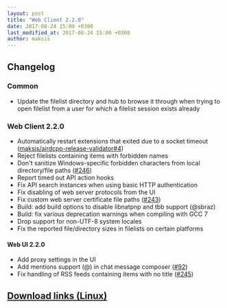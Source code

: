 ```yaml
---
layout: post
title: "Web Client 2.2.0"
date: 2017-08-24 15:00 +0300
last_modified_at: 2017-08-24 15:00 +0300
author: maksis
---
```


<!--more-->

## Changelog

### Common

- Update the filelist directory and hub to browse it through when trying to open filelist from a user for which a filelist session exists already

### Web Client 2.2.0

- Automatically restart extensions that exited due to a socket timeout ([maksis/airdcpp-release-validator#4](https://github.com/maksis/airdcpp-release-validator/issues/4))
- Reject filelists containing items with forbidden names
- Don't sanitize Windows-specific forbidden characters from local directory/file paths ([#246](https://github.com/airdcpp-web/airdcpp-webclient/issues/246))
- Report timed out API action hooks
- Fix API search instances when using basic HTTP authentication
- Fix disabling of web server protocols from the UI
- Fix custom web server certificate file paths ([#243](https://github.com/airdcpp-web/airdcpp-webclient/issues/243))
- Build: add build options to disable libnatpnp and tbb support (@sbraz)
- Build: fix various deprecation warnings when compiling with GCC 7
- Drop support for non-UTF-8 system locales
- Fix the reported file/directory sizes in filelists on certain platforms

####  Web UI 2.2.0

- Add proxy settings in the UI
- Add mentions support (@) in chat message composer ([#92](https://github.com/airdcpp-web/airdcpp-webclient/issues/92))
- Fix handling of RSS feeds containing items with no title ([#245](https://github.com/airdcpp-web/airdcpp-webclient/issues/245))


## [Download links (Linux)](/docs/installation/linux-binaries.html)